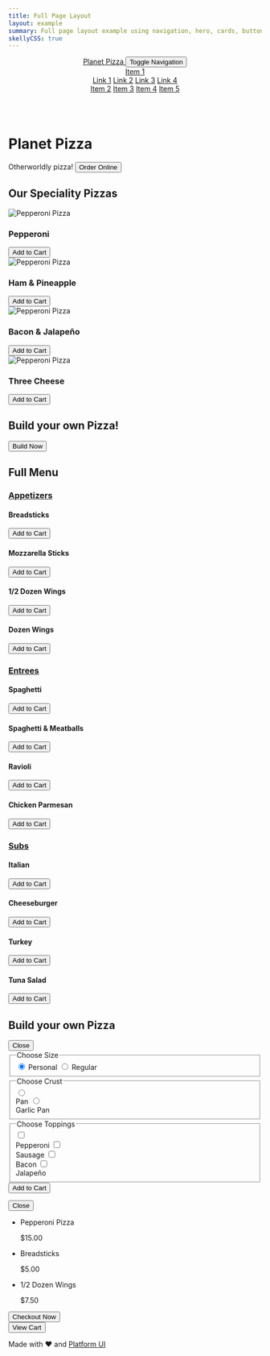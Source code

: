 ```yaml
---
title: Full Page Layout
layout: example
summary: Full page layout example using navigation, hero, cards, buttons, accordions, modals, and drawers.
skellyCSS: true
---
```



<header class="site-menu-wrapper px-3 background--black" style="height:100px">
  <a href="#" class="site-logo text--white text--size-lg text--bold flex h-100 flex flex--align-center">
    Planet Pizza
  </a>
  <button class="site-menu-mobile-action px-4 text--white">
    <span class="sr-only">Toggle Navigation</span>
    <i aria-hidden="true" focusable="false" class="pi-menu pi-xl"></i>
  </button>
  <nav class="site-menu text--white">
    <div class="dropdown">
      <a href="#" class="site-menu__item dropdown__trigger h-100">
        Item 1 
        <i class="ml-1 pi-angle-down" aria-hidden="true"></i>
      </a>
      <div class="dropdown__content">
        <a href="#" class="dropdown__content-item">Link 1</a>
        <a href="#" class="dropdown__content-item">Link 2</a>
        <a href="#" class="dropdown__content-item">Link 3</a>
        <a href="#" class="dropdown__content-item">Link 4</a>
      </div>
    </div>
    <a href="#" class="site-menu__item h-100">Item 2</a>
    <a href="#" class="site-menu__item h-100">Item 3</a>
    <a href="#" class="site-menu__item h-100">Item 4</a>
    <a href="#" class="site-menu__item h-100">Item 5</a>
  </nav>
</header>

<div
  class="background-image" 
  data-gradient-direction="to top"
  data-gradient-stop="transparent" 
  data-background-image="https://images.unsplash.com/photo-1590947132387-155cc02f3212?ixlib=rb-1.2.1&ixid=MnwxMjA3fDB8MHxwaG90by1wYWdlfHx8fGVufDB8fHx8&auto=format&fit=crop&w=1170&q=80">
    <div class="background--black-a80 text--center py-4">
      <h1 class="text--size-3xl text--white text--bold">Planet Pizza</h1>
      <span class="text--white flex flex--justify-center text--size-lg">Otherworldly pizza!</span>
      <button class="button button--salmon text--white button--lg my-4 hover-scale">
        <span class="flex flex--align-center">
        <i class="pi-touch mr-2"></i>
        Order Online
        </span>
      </button>
      <p class="m-0">
        <i class="pi-angle-down text--white text--size-xl" aria-hidden="true"></i>
      </p>
     </div>
</div>

<div class="block-container mx-5 mt-5 mb-3">
  <h2 class="text--bold">Our Speciality Pizzas</h2>
</div>

<div class="block-container cards mx-5 pb-4">
  <div class="block tablet-up-6 laptop-up-3 p-2">
    <div class="card hover-shadow hover-scale">
      <img class="card__image" src="https://images.unsplash.com/photo-1584782930699-383ed067a486?ixlib=rb-1.2.1&ixid=MnwxMjA3fDB8MHxwaG90by1wYWdlfHx8fGVufDB8fHx8&auto=format&fit=crop&w=880&q=80" alt="Pepperoni Pizza" />
      <div class="card__content">
        <h3>Pepperoni</h3>
        <p class="skeleton" data-lines="5" role="presentation"></p>
        <button class="button button--salmon text--white">Add to Cart</button>
      </div> 
    </div>
  </div>
  <div class="block tablet-up-6 laptop-up-3 p-2">
    <div class="card hover-shadow hover-scale">
      <img class="card__image" src="https://images.unsplash.com/photo-1584782930699-383ed067a486?ixlib=rb-1.2.1&ixid=MnwxMjA3fDB8MHxwaG90by1wYWdlfHx8fGVufDB8fHx8&auto=format&fit=crop&w=880&q=80" alt="Pepperoni Pizza" />
      <div class="card__content">
        <h3>Ham & Pineapple</h3>
        <p class="skeleton" data-lines="5" role="presentation"></p>
        <button class="button button--salmon text--white">Add to Cart</button>
      </div> 
    </div>
  </div>
  <div class="block tablet-up-6 laptop-up-3 p-2">
    <div class="card hover-shadow hover-scale">
      <img class="card__image" src="https://images.unsplash.com/photo-1584782930699-383ed067a486?ixlib=rb-1.2.1&ixid=MnwxMjA3fDB8MHxwaG90by1wYWdlfHx8fGVufDB8fHx8&auto=format&fit=crop&w=880&q=80" alt="Pepperoni Pizza" />
      <div class="card__content">
        <h3>Bacon & Jalapeño</h3>
        <p class="skeleton" data-lines="5" role="presentation"></p>
        <button class="button button--salmon text--white">Add to Cart</button>
      </div> 
    </div>
  </div>
  <div class="block tablet-up-6 laptop-up-3 p-2">
    <div class="card hover-shadow hover-scale">
      <img class="card__image" src="https://images.unsplash.com/photo-1584782930699-383ed067a486?ixlib=rb-1.2.1&ixid=MnwxMjA3fDB8MHxwaG90by1wYWdlfHx8fGVufDB8fHx8&auto=format&fit=crop&w=880&q=80" alt="Pepperoni Pizza" />
      <div class="card__content">
        <h3>Three Cheese</h3>
        <p class="skeleton" data-lines="5" role="presentation"></p>
        <button class="button button--salmon text--white">Add to Cart</button>
      </div> 
    </div>
  </div>
</div>

<div class="px-3 py-6 text--center background--black-a80">
  <div class="block-container flex--justify-center mx-5">
    <div class="block block-8 text-black">
      <h2 class="text--white text--bold">Build your own Pizza!</h2>
      <button class="button button--salmon text--white button--lg modal__open hover-scale" data-modal="default-modal">Build Now</button>
    </div>
  </div>
</div>

<div class="block-container mx-5 pt-5">
  <h2 class="text--bold">Full Menu</h2>
</div>
<div class="block-container mx-5 pb-4">
  <div class="accordion block-12">
    <a href="#" class="accordion__header px-2 py-2 flex--justify-between flex--align-center">
      <h3 class="m-0 p-0">Appetizers</h3>
      <i class="pi-angle-down accordion__icon text--size-lg"></i>
    </a>
    <div class="accordion__content">
      <div class="block-container">
        <div class="block tablet-up-6 laptop-up-3 p-2">
          <div class="card">
            <div class="card__content">
              <h4>Breadsticks</h4>
              <p class="skeleton" data-lines="5" role="presentation"></p>
              <button class="button button--salmon text--white">Add to Cart</button>
            </div> 
          </div>
        </div>
        <div class="block tablet-up-6 laptop-up-3 p-2">
          <div class="card">
            <div class="card__content">
              <h4>Mozzarella Sticks</h4>
              <p class="skeleton" data-lines="5" role="presentation"></p>
              <button class="button button--salmon text--white">Add to Cart</button>
            </div> 
          </div>
        </div>
        <div class="block tablet-up-6 laptop-up-3 p-2">
          <div class="card">
            <div class="card__content">
              <h4>1/2 Dozen Wings</h4>
              <p class="skeleton" data-lines="5" role="presentation"></p>
              <button class="button button--salmon text--white">Add to Cart</button>
            </div> 
          </div>
        </div>
        <div class="block tablet-up-6 laptop-up-3 p-2">
          <div class="card">
            <div class="card__content">
              <h4>Dozen Wings</h4>
              <p class="skeleton" data-lines="5" role="presentation"></p>
              <button class="button button--salmon text--white">Add to Cart</button>
            </div> 
          </div>
        </div>
      </div>
    </div>
  </div>
  <div class="accordion block-12">
    <a href="#" class="accordion__header px-2 py-2 flex--justify-between flex--align-center">
      <h3 class="m-0 p-0">Entrees</h3>
      <i class="pi-angle-down accordion__icon text--size-lg"></i>
    </a>
    <div class="accordion__content">
      <div class="block-container">
        <div class="block tablet-up-6 laptop-up-3 p-2">
          <div class="card">
            <div class="card__content">
              <h4>Spaghetti</h4>
              <p class="skeleton" data-lines="5" role="presentation"></p>
              <button class="button button--salmon text--white">Add to Cart</button>
            </div> 
          </div>
        </div>
        <div class="block tablet-up-6 laptop-up-3 p-2">
          <div class="card">
            <div class="card__content">
              <h4>Spaghetti & Meatballs</h4>
              <p class="skeleton" data-lines="5" role="presentation"></p>
              <button class="button button--salmon text--white">Add to Cart</button>
            </div> 
          </div>
        </div>
        <div class="block tablet-up-6 laptop-up-3 p-2">
          <div class="card">
            <div class="card__content">
              <h4>Ravioli</h4>
              <p class="skeleton" data-lines="5" role="presentation"></p>
              <button class="button button--salmon text--white">Add to Cart</button>
            </div> 
          </div>
        </div>
        <div class="block tablet-up-6 laptop-up-3 p-2">
          <div class="card">
            <div class="card__content">
              <h4>Chicken Parmesan</h4>
              <p class="skeleton" data-lines="5" role="presentation"></p>
              <button class="button button--salmon text--white">Add to Cart</button>
            </div> 
          </div>
        </div>
      </div>
    </div>
  </div>
  <div class="accordion block-12 mb-5">
    <a href="#" class="accordion__header px-2 py-2 flex--justify-between flex--align-center">
      <h3 class="m-0 p-0">Subs</h3>
      <i class="pi-angle-down accordion__icon text--size-lg"></i>
    </a>
    <div class="accordion__content">
      <div class="block-container">
        <div class="block tablet-up-6 laptop-up-3 p-2">
          <div class="card">
            <div class="card__content">
              <h4>Italian</h4>
              <p class="skeleton" data-lines="5" role="presentation"></p>
              <button class="button button--salmon text--white">Add to Cart</button>
            </div> 
          </div>
        </div>
        <div class="block tablet-up-6 laptop-up-3 p-2">
          <div class="card">
            <div class="card__content">
              <h4>Cheeseburger</h4>
              <p class="skeleton" data-lines="5" role="presentation"></p>
              <button class="button button--salmon text--white">Add to Cart</button>
            </div> 
          </div>
        </div>
        <div class="block tablet-up-6 laptop-up-3 p-2">
          <div class="card">
            <div class="card__content">
              <h4>Turkey</h4>
              <p class="skeleton" data-lines="5" role="presentation"></p>
              <button class="button button--salmon text--white">Add to Cart</button>
            </div> 
          </div>
        </div>
        <div class="block tablet-up-6 laptop-up-3 p-2">
          <div class="card">
            <div class="card__content">
              <h4>Tuna Salad</h4>
              <p class="skeleton" data-lines="5" role="presentation"></p>
              <button class="button button--salmon text--white">Add to Cart</button>
            </div> 
          </div>
        </div>
      </div>
    </div>
  </div>
</div>

<div id="default-modal" class="modal modal--closed">
  <div class="modal__inner">
    <div class="modal__header background--white">
      <h2 class="text--bold">Build your own Pizza</h2>
      <button class="button button--salmon text--white modal__close" data-modal="default-modal">
        Close 
        <i class="pi-times"></i>
      </button>
    </div>
    <div class="modal__content">
      <form action="" class="form">
        <div class="block-container mb-4">
          <fieldset class="pui-form__field block-4">
            <legend>Choose Size</legend>
            <div class="pui-toggle">
              <input id="Tall-2" type="radio" checked name="height">
              <label for="Tall-2">
                <i class="pi-check pi-heavy"></i> Personal
              </label>
              <input id="Short-2" type="radio" name="height">
              <label for="Short-2">
                <i class="pi-check pi-heavy"></i> Regular
              </label>
            </div>
          </fieldset>
        </div>
        <div class="block-container mb-4">
          <fieldset class="form__field">
            <legend>Choose Crust</legend>
            <div class="form__option-group">
              <input id="choose-small" type="radio" name="choose-one">
              <label for="choose-small">
                <div class="input-icons">
                  <i class="pi-circle pi-lg"></i>
                  <i class="pi-circle-solid"></i>
                </div>
                Pan
              </label>
              <input id="choose-bigger" type="radio" name="choose-one">
              <label for="choose-bigger">
                <div class="input-icons">
                  <i class="pi-circle pi-lg"></i>
                  <i class="pi-circle-solid"></i>
                </div>
                Garlic Pan
              </label>
            </div>
          </fieldset>
        </div>
        <div class="block-container mb-4">
          <fieldset class="form__field">
            <legend>Choose Toppings</legend>
            <div class="form__option-group">
              <input id="choose-this-one" type="checkbox">
              <label for="choose-this-one">
                <div class="input-icons">
                  <i class="pi-circle pi-lg"></i>
                  <i class="pi-check pi-heavy"></i>
                </div>
                Pepperoni
              </label>
              <input id="choose-that-one" type="checkbox">
              <label for="choose-that-one">
                <div class="input-icons">
                  <i class="pi-circle pi-lg"></i>
                  <i class="pi-check pi-heavy"></i>
                </div>
                Sausage
              </label>
              <input id="choose-that-one-2" type="checkbox">
              <label for="choose-that-one-2">
                <div class="input-icons">
                  <i class="pi-circle pi-lg"></i>
                  <i class="pi-check pi-heavy"></i>
                </div>
                Bacon
              </label>
              <input id="choose-that-one-3" type="checkbox">
              <label for="choose-that-one-3">
                <div class="input-icons">
                  <i class="pi-circle pi-lg"></i>
                  <i class="pi-check pi-heavy"></i>
                </div>
                Jalapeño
              </label>
            </div>
          </fieldset>
        </div>
        <div class="block-container">
          <button class="button button--salmon text--white mb-2">Add to Cart</button>
        </div>
      </form>
    </div>
  </div>
</div>

<div id="right" class="drawer drawer--closed drawer-right">
  <div class="drawer__inner">
    <div class="drawer__content">
      <div class="flex flex--justify-end">
      <button class="button button--salmon text--white drawer__close" data-drawer="right">
        Close 
        <i class="pi-times"></i>
      </button>
      </div>
      <ul class="list my-4">
        <li class="flex">
          <i class="pi-check mr-3 text--size-md"></i> 
          <p class="border-b border--color-lighter pb-2 mb-0 flex--grow">Pepperoni Pizza</p>
          <p>$15.00</p>
        </li>
        <li class="flex">
          <i class="pi-check mr-3 text--size-md"></i> 
          <p class="border-b border--color-lighter pb-2 mb-0 flex--grow">Breadsticks</p>
          <p>$5.00</p>
        </li>
        <li class="flex">
          <i class="pi-check mr-3 text--size-md"></i> 
          <p class="border-b border--color-lighter pb-2 mb-0 flex--grow">1/2 Dozen Wings</p>
          <p>$7.50</p>
        </li>
      </ul>
      <button class="button button--salmon text--white button--lg hover-scale">Checkout Now</button>
    </div>
  </div>
</div>

<div class="pos-fix pin-right pin-bottom p-4">
<button class="button button--salmon text--white button--lg drawer__open hover-scale" data-drawer="right">
  <i class="pi-tag mr-2"></i>
  View Cart
</button>
</div>

<footer class="px-3 py-4">
  <div class="block-container">
    <div class="block block-12 flex flex--column flex--justify-center flex--align-center">
      <p>Made with <span class="text--negative">&hearts;</span> and <a href="{{ .Site.Params.pui_url }}">Platform UI</a></p>
    </div>
  </div>
</footer>
